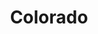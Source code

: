 ---
title: Colorado
crosslinks:
- Denver
- autotldr
- IAmA
- focoprogress
- technology
- Missing411
- pics
- worldpolitics
- ColoradoHyperloop
- COlitics
- todayilearned
- skiing
- AskReddit
- natureismetal
- television
- ColoradoSprings
- Bad_Cop_No_Donut
- COBeer
- postprocessing
- FindingFennsGold
---